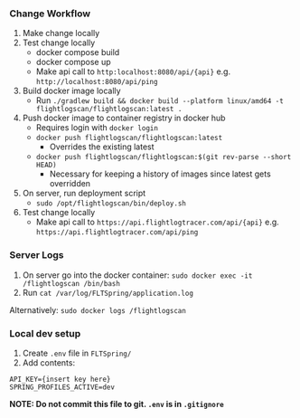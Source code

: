 ### Change Workflow
1. Make change locally
1. Test change locally
   * docker compose build
   * docker compose up
   * Make api call to `http:localhost:8080/api/{api}` e.g. `http://localhost:8080/api/ping`
1. Build docker image locally
   * Run `./gradlew build && docker build --platform linux/amd64 -t flightlogscan/flightlogscan:latest .`
1. Push docker image to container registry in docker hub
   * Requires login with `docker login`
   * `docker push flightlogscan/flightlogscan:latest`
     * Overrides the existing latest
   * `docker push flightlogscan/flightlogscan:$(git rev-parse --short HEAD)`
     * Necessary for keeping a history of images since latest gets overridden
1. On server, run deployment script
   * `sudo /opt/flightlogscan/bin/deploy.sh`
1. Test change locally
   * Make api call to `https://api.flightlogtracer.com/api/{api}` e.g. `https://api.flightlogtracer.com/api/ping`

### Server Logs
1. On server go into the docker container: `sudo docker exec -it /flightlogscan /bin/bash`
1. Run `cat /var/log/FLTSpring/application.log`

Alternatively: `sudo docker logs /flightlogscan`

### Local dev setup
1. Create `.env` file in `FLTSpring/`
1. Add contents:
```
API_KEY={insert key here}
SPRING_PROFILES_ACTIVE=dev
```
**NOTE: Do not commit this file to git. `.env` is in `.gitignore`**

